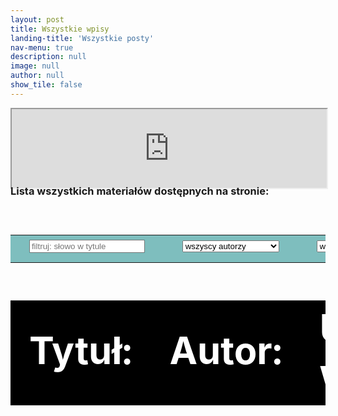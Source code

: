 ```yaml
---
layout: post
title: Wszystkie wpisy
landing-title: 'Wszystkie posty'
nav-menu: true
description: null
image: null
author: null
show_tile: false
---
```


<iframe src="https://pharmabusters.pl/demo" style="width:100%; aspect-ratio : 1 / 0.25;" > </iframe>
&nbsp;<br>&nbsp;

<div id = "opracowania" style="margin-top:-4rem !important;">
<div>
<div>
<div>
<div>
<h3> Lista wszystkich materiałów dostępnych na stronie:</h3>
</div>
</div>
</div>

<div>
<table style="width:100%; text-align:left; font-size:calc(0.4vw + 1.4vh);">
<tr style="background-color:rgba(0,128,128,0.50);color:white;">
    <td>
    <div style="height:100%; background-color:rgba(0,128,128,0.50);"><input type="text" id="fname" name="fname" placeholder="filtruj: słowo w tytule" >
      </div>
    </td>
    <td >
    <select name="autor" id = "s0">
    <option>wszyscy autorzy</option>
	<option>Natalia Miękus-Purwin</option>
	<option>inny_autor_0</option>
    </select>
    </td>
    <td>
    <select name="dział" class="select-css" id = "s1">
    <option>wszystkie działy</option>
    <option>lajfhaki</option>
	<option>wykwintne dania</option>
	<option>zdrowie społeczne</option>
	</select>
    </td>


</tr>
</table>
<table class = "tab_opr" style="width:100%; text-align:left; font-size:calc(0.4vw + 1.4vh);">
<tr style="background-color:black;color:white;">
    <td><b>Tytuł:</b></td>
    <td><b>Autor:</b></td>
    <td><b>Umieszczone w dziale:</b></td>
    <td><b>Opublikowano w dniu:</b></td>
</tr>
</table>

<table id = "wnetrze" style="width:100%; text-align:left; font-size:calc(0.4vw + 1.4vh);">
</table>

</div>

</div>
</div>

<script>
	
	function opracowania_obj_gen() {
opr = [{
tytul: "tutuł 0",
data: "09.10.2021",
autor: "Natalia Miękus-Purwin",
dzial: "lajfhaki",
art_link: "",
dzial_link: ""
},
{
tytul: "tytuł 1",
data: "02.11.2021",
autor: "Natalia Miękus-Purwin",
dzial: "wykwintne dania",
art_link: "",
dzial_link: ""
},
{
tytul: "tytuł 2",
data: "05.11.2021",
autor: "Natalia Miękus-Purwin",
dzial: "zdrowie społeczne",
art_link: "",
dzial_link: ""
},
{
tytul: "tytuł 3",
data: "13.01.2022",
autor: "Natalia Miękus-Purwin",
dzial: "lajfhaki",
art_link: "",
dzial_link: ""
}
]
return opr
}

function filtruj(opracowania, slowo, autor, dzial) {

let opracowania_po_filtracji = [];
let opracowania_po_filtracji2 = [];
let opracowania_po_filtracji3 = [];
//pass0:
for (var i = 0; i < opracowania.length; i++) {
if (opracowania[i].tytul.toUpperCase().includes(slowo.toUpperCase())) {
opracowania_po_filtracji.push(opracowania[i])
}
}
//pass1:
if (document.getElementById("s0").value != "wszyscy autorzy") {
    for (var i = 0; i < opracowania_po_filtracji.length; i++) {
        if (opracowania_po_filtracji[i].autor == autor) {
            opracowania_po_filtracji2.push(opracowania_po_filtracji[i])
        }
    }
} else {
opracowania_po_filtracji2 = [...opracowania_po_filtracji];
}
//pass2:
if (document.getElementById("s1").value != "wszystkie działy") {
    for (var i = 0; i < opracowania_po_filtracji2.length; i++) {
        if (opracowania_po_filtracji2[i].dzial == dzial) {
            opracowania_po_filtracji3.push(opracowania_po_filtracji2[i])
        }
    }
} else {
opracowania_po_filtracji3 = [...opracowania_po_filtracji2];
}

return opracowania_po_filtracji3
}


function generator_LKO(tabelka, slowo, autor, dzial) {
let opracowania_po_filtracji = filtruj(opracowania_obj_gen(), slowo, autor, dzial);
let zawartosc = ""

for (var i = 0; i < opracowania_po_filtracji.length; i++) {
zawartosc = zawartosc + `
<tr>
<td><a href="${opracowania_po_filtracji[i].art_link}">${opracowania_po_filtracji[i].tytul}</a></td>
<td>${opracowania_po_filtracji[i].autor}</td>
<td><a href="${opracowania_po_filtracji[i].dzial_link}">${opracowania_po_filtracji[i].dzial}</a></td>
<td>${opracowania_po_filtracji[i].data}</td>
</tr>`
}

tabelka.innerHTML = zawartosc
}


window.onload = function () {
let tabelka = document.querySelector("#wnetrze");
generator_LKO(tabelka, "", "wszyscy autorzy", "wszystkie działy");
document.getElementById("fname").addEventListener('input', liste_uaktualnij);
document.getElementById("s0").addEventListener("change", liste_uaktualnij, false);
document.getElementById("s1").addEventListener("change", liste_uaktualnij, false);


}



function liste_uaktualnij() {
let wpisane = document.getElementById("fname").value;
let tabelka = document.querySelector("#wnetrze");
generator_LKO(tabelka, wpisane, document.getElementById("s0").value, document.getElementById("s1").value)

}

	
</script>	
	
	
	
	
	
	
	
	
	
	
	
	
	
	
	
	
	
	
	
